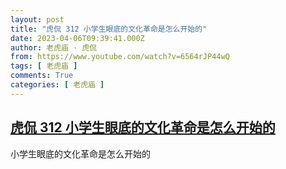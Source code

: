 ```yaml
---
layout: post
title: "虎侃 312 小学生眼底的文化革命是怎么开始的"
date: 2023-04-06T09:39:41.000Z
author: 老虎庙 · 虎侃
from: https://www.youtube.com/watch?v=6564rJP44wQ
tags: [ 老虎庙 ]
comments: True
categories: [ 老虎庙 ]
---
```

<!--1680773981000-->
[虎侃 312 小学生眼底的文化革命是怎么开始的](https://www.youtube.com/watch?v=6564rJP44wQ)
------

<div>
小学生眼底的文化革命是怎么开始的
</div>
